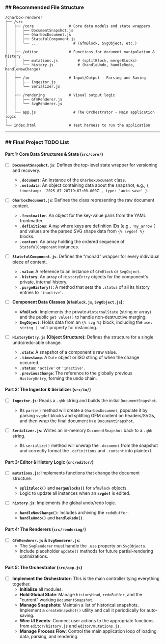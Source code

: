 ### \#\# Recommended File Structure

```
/qharbox-renderer
├── /src
│   ├── /core                # Core data models and state wrappers
│   │   ├── DocumentSnapshot.js
│   │   ├── QharboxDocument.js
│   │   ├── StatefulComponent.js
│   │   └── ...                # (GfmBlock, SvgObject, etc.)
│   │
│   ├── /editor              # Functions for document manipulation & history
│   │   ├── mutations.js         # (splitBlock, mergeBlocks)
│   │   └── history.js           # (handleUndo, handleRedo, handleNewChange)
│   │
│   ├── /io                  # Input/Output - Parsing and Saving
│   │   ├── Ingestor.js
│   │   └── Serializer.js
│   │
│   ├── /rendering           # Visual output logic
│   │   ├── GfmRenderer.js
│   │   └── SvgRenderer.js
│   │
│   └── app.js                 # The Orchestrator - Main application logic
│
└── index.html               # Test harness to run the application
```

-----

### \#\# Final Project TODO List

#### Part 1: Core Data Structures & State (`src/core/`)

  * [ ] **`DocumentSnapshot.js`**: Defines the top-level state wrapper for versioning and recovery.

      * **`.document`**: An instance of the `QharboxDocument` class.
      * **`.metadata`**: An object containing data about the snapshot, e.g., `{ timestamp: '2025-07-20T19:07:00.000Z', type: 'auto-save' }`.

  * [ ] **`QharboxDocument.js`**: Defines the class representing the raw document content.

      * **`.frontmatter`**: An object for the key-value pairs from the YAML frontmatter.
      * **`.definitions`**: A `Map` where keys are definition IDs (e.g., `'my_arrow'`) and values are the parsed SVG shape data from `{% svgdef %}` blocks.
      * **`.content`**: An array holding the ordered sequence of `StatefulComponent` instances.

  * [ ] **`StatefulComponent.js`**: Defines the "monad" wrapper for every individual piece of content.

      * **`.value`**: A reference to an instance of `GfmBlock` or `SvgObject`.
      * **`.history`**: An array of `HistoryEntry` objects for the component's private, internal history.
      * **`.purgeHistory()`**: A method that sets the `.status` of all its history entries to `'inactive'`.

  * [ ] **Component Data Classes (`GfmBlock.js`, `SvgObject.js`):**

      * **`GfmBlock`**: Implements the private `#internalState` (string or array) and the public `get value()` to handle non-destructive merging.
      * **`SvgObject`**: Holds data from an `{% svg %}` block, including the `use: string | null` property for instancing.

  * [ ] **`HistoryEntry.js` (Object Structure):** Defines the structure for a single undo/redo-able change.

      * **`.state`**: A snapshot of a component's raw value.
      * **`.timestamp`**: A `Date` object or ISO string of when the change occurred.
      * **`.status`**: `'active'` or `'inactive'`.
      * **`.previousChange`**: The reference to the globally previous `HistoryEntry`, forming the undo chain.

#### Part 2: The Ingestor & Serializer (`src/io/`)

  * [ ] **`Ingestor.js`**: Reads a `.qhb` string and builds the initial `DocumentSnapshot`.

      * Its `parse()` method will create a `QharboxDocument`, populate it by parsing `svgdef` blocks and splitting GFM content on headers/SVGs, and then wrap the final document in a `DocumentSnapshot`.

  * [ ] **`Serializer.js`**: Writes an in-memory `DocumentSnapshot` back to a `.qhb` string.

      * Its `serialize()` method will unwrap the `.document` from the snapshot and correctly format the `.definitions` and `.content` into plaintext.

#### Part 3: Editor & History Logic (`src/editor/`)

  * [ ] **`mutations.js`**: Implements functions that change the document structure.

      * **`splitBlock()`** and **`mergeBlocks()`** for `GfmBlock` objects.
      * Logic to update all instances when an **`svgdef`** is edited.

  * [ ] **`history.js`**: Implements the global undo/redo logic.

      * **`handleNewChange()`**: Includes archiving the `redoBuffer`.
      * **`handleUndo()`** and **`handleRedo()`**.

#### Part 4: The Renderers (`src/rendering/`)

  * [ ] **`GfmRenderer.js` & `SvgRenderer.js`**:
      * The `SvgRenderer` must handle the `.use` property on `SvgObject`s.
      * Include placeholder `update()` methods for future partial-rendering optimizations.

#### Part 5: The Orchestrator (`src/app.js`)

  * [ ] **Implement the Orchestrator:** This is the main controller tying everything together.
      * **Initialize** all modules.
      * **Hold Global State**: Manage `historyHead`, `redoBuffer`, and the "current" working `DocumentSnapshot`.
      * **Manage Snapshots**: Maintain a list of historical snapshots. Implement a `createSnapshot()` utility and call it periodically for auto-saving.
      * **Wire UI Events**: Connect user actions to the appropriate functions from `editor/history.js` and `editor/mutations.js`.
      * **Manage Process Flow**: Control the main application loop of loading data, parsing, and rendering.
